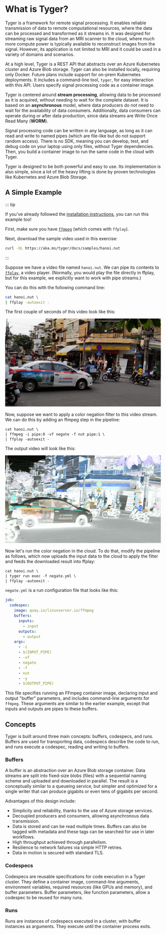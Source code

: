 # What is Tyger?

Tyger is a framework for remote signal processing. It enables reliable
transmission of data to remote computational resources, where the data can be
processed and transformed as it streams in. It was designed for streaming raw
signal data from an MRI scanner to the cloud, where much more compute power is
typically available to reconstruct images from the signal. However, its
application is not limited to MRI and it could be used in a variety of domains
and scenarios.

At a high level, Tyger is a REST API that abstracts over an Azure Kubernetes
cluster and Azure Blob storage. Tyger can also be installed locally, requiring
only Docker. Future plans include support for on-prem Kubernetes deployments. It
includes a command-line tool, `tyger`, for easy interaction with this API. Users
specify signal processing code as a container image.

Tyger is centered around **stream processing**, allowing data to be processed as
it is acquired, without needing to wait for the complete dataset. It is based on
an **asynchronous** model, where data producers do not need to wait for the
availability of data consumers. Additionally, data consumers can operate during
or after data production, since data streams are Write Once Read Many
(**WORM**).

Signal processing code can be written in any language, as long as it can read
and write to named pipes (which are file-like but do not support random access).
There is no SDK, meaning you can develop, test, and debug code on your laptop
using only files, without Tyger dependencies. Then, you build a container image
to run the same code in the cloud with Tyger.

Tyger is designed to be both powerful and easy to use. Its implementation is
also simple, since a lot of the heavy lifting is done by proven technologies
like Kubernetes and Azure Blob Storage.

## A Simple Example

::: tip

If you've already followed the [installation
instructions](installation/installation.md), you can run this example too!

First, make sure you have [`ffmpeg`](https://ffmpeg.org/download.html) (which
comes with `ffplay`).

Next, download the sample video used in this exercise:

```bash
curl -OL https://aka.ms/tyger/docs/samples/hanoi.nut
```
:::

Suppose we have a video file named `hanoi.nut`. We can pipe its contents to
[`ffplay`](https://ffmpeg.org/ffplay.html), a video player. (Normally, you would
play the file directly in ffplay, but for this example, we explicitly want to
work with pipe streams.)

You can do this with the following command line:

```bash
cat hanoi.nut \
| ffplay -autoexit -
```

The first couple of seconds of this video look like this:

![Original Video](hanoi.gif)

Now, suppose we want to apply a color negation filter to this video stream. We
can do this by adding an ffmpeg step in the pipeline:

```bash:line-numbers{2}
cat hanoi.nut \
| ffmpeg -i pipe:0 -vf negate -f nut pipe:1 \
| ffplay -autoexit -
```

The output video will look like this:

![Converted Video](hanoi_negated.gif)

Now let's run the color negation in the cloud. To do that, modify the pipeline
as follows, which now uploads the input data to the cloud to apply the filter and
feeds the downloaded result into ffplay:

```bash:line-numbers{2}
cat hanoi.nut \
| tyger run exec -f negate.yml \
| ffplay -autoexit -
```

`negate.yml` is a run configuration file that looks like this:

```yaml
job:
  codespec:
    image: quay.io/linuxserver.io/ffmpeg
    buffers:
      inputs:
        - input
      outputs:
        - output
    args:
      - -i
      - $(INPUT_PIPE)
      - -vf
      - negate
      - -f
      - nut
      - -y
      - $(OUTPUT_PIPE)
```

This file specifies running an FFmpeg container image, declaring input and
output "buffer" parameters, and includes command-line arguments for `ffmpeg`.
These arguments are similar to the earlier example, except that inputs and
outputs are pipes to these buffers.

## Concepts

Tyger is built around three main concepts: buffers, codespecs, and runs. Buffers
are used for transporting data, codespecs describe the code to run, and runs
execute a codespec, reading and writing to buffers.

### Buffers

A buffer is an abstraction over an Azure Blob storage container. Data streams
are split into fixed-size blobs (files) with a sequential naming scheme and
uploaded and downloaded in parallel. The result is a conceptually similar to a
queueing service, but simpler and optimized for a single writer that can produce
gigabits or even tens of gigabits per second.

Advantages of this design include:

- Simplicity and reliability, thanks to the use of Azure storage services.
- Decoupled producers and consumers, allowing asynchronous data transmission.
- Data is stored and can be read multiple times. Buffers can also be tagged
  with metadata and these tags can be searched for use in later
  workflows.
- High throughput achieved through parallelism.
- Resilience to network failures via simple HTTP retries.
- Data in motion is secured with standard TLS.

### Codespecs

Codespecs are reusable specifications for code execution in a Tyger cluster.
They define a container image, command-line arguments, environment variables,
required resources (like GPUs and memory), and buffer parameters. Buffer
parameters, like function parameters, allow a codespec to be reused for many
runs.

### Runs

Runs are instances of codespecs executed in a cluster, with buffer instances as
arguments. They execute until the container process exits.
